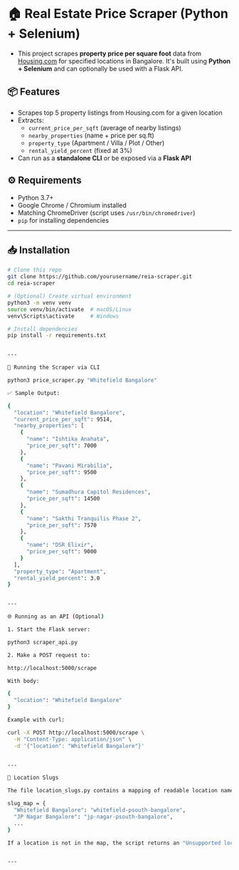 # 🏠 Real Estate Price Scraper (Python + Selenium)

- This project scrapes **property price per square foot** data from [Housing.com](https://housing.com) for specified locations in Bangalore. It's built using **Python + Selenium** and can optionally be used with a Flask API.

## 📦 Features

- Scrapes top 5 property listings from Housing.com for a given location
- Extracts:
  - `current_price_per_sqft` (average of nearby listings)
  - `nearby_properties` (name + price per sq.ft)
  - `property_type` (Apartment / Villa / Plot / Other)
  - `rental_yield_percent` (fixed at 3%)
- Can run as a **standalone CLI** or be exposed via a **Flask API**

## ⚙️ Requirements

- Python 3.7+
- Google Chrome / Chromium installed
- Matching ChromeDriver (script uses `/usr/bin/chromedriver`)
- `pip` for installing dependencies

---

## 📥 Installation

```bash
# Clone this repo
git clone https://github.com/yourusername/reia-scraper.git
cd reia-scraper

# (Optional) Create virtual environment
python3 -m venv venv
source venv/bin/activate  # macOS/Linux
venv\Scripts\activate     # Windows

# Install dependencies
pip install -r requirements.txt


---

🚀 Running the Scraper via CLI

python3 price_scraper.py "Whitefield Bangalore"

✅ Sample Output:

{
  "location": "Whitefield Bangalore",
  "current_price_per_sqft": 9514,
  "nearby_properties": [
    {
      "name": "Ishtika Anahata",
      "price_per_sqft": 7000
    },
    {
      "name": "Pavani Mirabilia",
      "price_per_sqft": 9500
    },
    {
      "name": "Sumadhura Capitol Residences",
      "price_per_sqft": 14500
    },
    {
      "name": "Sakthi Tranquilis Phase 2",
      "price_per_sqft": 7570
    },
    {
      "name": "DSR Elixir",
      "price_per_sqft": 9000
    }
  ],
  "property_type": "Apartment",
  "rental_yield_percent": 3.0
}


---

🌐 Running as an API (Optional)

1. Start the Flask server:

python3 scraper_api.py

2. Make a POST request to:

http://localhost:5000/scrape

With body:

{
  "location": "Whitefield Bangalore"
}

Example with curl:

curl -X POST http://localhost:5000/scrape \
  -H "Content-Type: application/json" \
  -d '{"location": "Whitefield Bangalore"}'


---

📍 Location Slugs

The file location_slugs.py contains a mapping of readable location names to Housing.com URL slugs. For example:

slug_map = {
  "Whitefield Bangalore": "whitefield-psouth-bangalore",
  "JP Nagar Bangalore": "jp-nagar-psouth-bangalore",
  ...
}

If a location is not in the map, the script returns an "Unsupported location" error.


---

```

